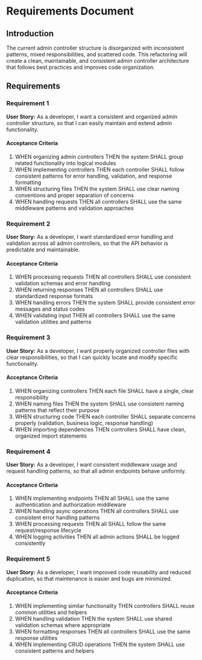 # Requirements Document

## Introduction

The current admin controller structure is disorganized with inconsistent patterns, mixed responsibilities, and scattered code. This refactoring will create a clean, maintainable, and consistent admin controller architecture that follows best practices and improves code organization.

## Requirements

### Requirement 1

**User Story:** As a developer, I want a consistent and organized admin controller structure, so that I can easily maintain and extend admin functionality.

#### Acceptance Criteria

1. WHEN organizing admin controllers THEN the system SHALL group related functionality into logical modules
2. WHEN implementing controllers THEN each controller SHALL follow consistent patterns for error handling, validation, and response formatting
3. WHEN structuring files THEN the system SHALL use clear naming conventions and proper separation of concerns
4. WHEN handling requests THEN all controllers SHALL use the same middleware patterns and validation approaches

### Requirement 2

**User Story:** As a developer, I want standardized error handling and validation across all admin controllers, so that the API behavior is predictable and maintainable.

#### Acceptance Criteria

1. WHEN processing requests THEN all controllers SHALL use consistent validation schemas and error handling
2. WHEN returning responses THEN all controllers SHALL use standardized response formats
3. WHEN handling errors THEN the system SHALL provide consistent error messages and status codes
4. WHEN validating input THEN all controllers SHALL use the same validation utilities and patterns

### Requirement 3

**User Story:** As a developer, I want properly organized controller files with clear responsibilities, so that I can quickly locate and modify specific functionality.

#### Acceptance Criteria

1. WHEN organizing controllers THEN each file SHALL have a single, clear responsibility
2. WHEN naming files THEN the system SHALL use consistent naming patterns that reflect their purpose
3. WHEN structuring code THEN each controller SHALL separate concerns properly (validation, business logic, response handling)
4. WHEN importing dependencies THEN controllers SHALL have clean, organized import statements

### Requirement 4

**User Story:** As a developer, I want consistent middleware usage and request handling patterns, so that all admin endpoints behave uniformly.

#### Acceptance Criteria

1. WHEN implementing endpoints THEN all SHALL use the same authentication and authorization middleware
2. WHEN handling async operations THEN all controllers SHALL use consistent error handling patterns
3. WHEN processing requests THEN all SHALL follow the same request/response lifecycle
4. WHEN logging activities THEN all admin actions SHALL be logged consistently

### Requirement 5

**User Story:** As a developer, I want improved code reusability and reduced duplication, so that maintenance is easier and bugs are minimized.

#### Acceptance Criteria

1. WHEN implementing similar functionality THEN controllers SHALL reuse common utilities and helpers
2. WHEN handling validation THEN the system SHALL use shared validation schemas where appropriate
3. WHEN formatting responses THEN all controllers SHALL use the same response utilities
4. WHEN implementing CRUD operations THEN the system SHALL use consistent patterns and helpers